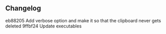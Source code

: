 

## Changelog

eb88205 Add verbose option and make it so that the clipboard never gets deleted
9ffbf24 Update executables

